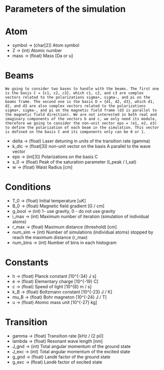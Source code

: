 # Parameters of the simulation

# Atom

- symbol	->	(char[2])	Atom symbol
- Z			->	(int) 		Atomic number
- mass		->	(float) 	Mass [Da or u]

# Beams

	We going to consider two bases to handle with the beams. The first one is the basis C = {c1, c2, c3}, which c1, c2, and c3 are complex vectors related to the polarizations sigma+, sigma-, and pi on the beams frame. The second one is the basis D = {d1, d2, d3}, which d1, d2, and d3 are also complex vectors related to the polarizations sigma+, sigma-, and pi on the magnetic field frame (d3 is parallel to the magnetic field direction). We are not interested in both real and imaginary components of the vectors b and c, we only need its module, therefore we going to consider the non-unit vector eps = (e1, e2, e3) to define the polarization of each beam in the simulation. This vector is defined on the basis C and its components only can be 0 or 1.

- delta		-> (float) 		Laser detuning in units of the transition rate (gamma)
- k_dic		-> (float[3]) 	non-unit vector on the basis A parallel to the wave vector
- eps		-> (int[3])		Polarizations on the basis C
- s_0  		-> (float)		Peak of the saturation parameter (I_peak / I_sat)
- w    		-> (float)		Waist Radius [cm]

# Conditions

- T_0       -> (float) 		Initial temperature [uK]
- B_0       -> (float) 		Magnetic field gradient [G / cm]
- g_bool    -> (int)		1- use gravity, 0 - do not use gravity
- i_max     -> (int)		Maximum number of iteration (simulation of individual atoms)
- r_max     -> (float)		Maximum distance (threshold) [cm]
- num_sim   -> (int)		Number of simulations (individual atoms) stopped by reach the maximum distance (r_max)
- num_bins  -> (int)		Number of bins in each histogram

# Constants

- h			-> (float)		Planck constant [10^{-34} J s]
- e			-> (float)		Elementary charge [10^{-19} C]
- c			-> (float)		Speed of light [10^{8} m / s]
- k_B		-> (float)		Boltzmann constant [10^{-23} J / K]
- mu_B		-> (float)		Bohr magneton [10^{-24} J / T]
- u			-> (float) 		Atomic mass unit [10^{-27} kg]

# Transition
 
- gamma		->	(float)		Transition rate [kHz / (2 pi)]
- lambda	->	(float)		Resonant wave length [nm]
- J_gnd		->	(int) 		Total angular momentum of the ground state
- J_exc		->	(int) 		Total angular momentum of the excited state
- g_gnd		->	(float)		Landè factor of the ground state
- g_exc		->	(float)		Landè factor of excited state